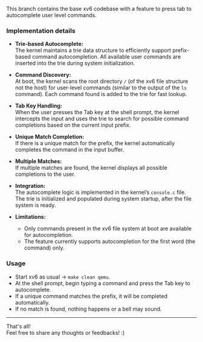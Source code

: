 This branch contains the base xv6 codebase with a feature to press tab to autocomplete user level commands.

### Implementation details

- **Trie-based Autocomplete:**  
  The kernel maintains a trie data structure to efficiently support prefix-based command autocompletion. All available user commands are inserted into the trie during system initialization.

- **Command Discovery:**  
  At boot, the kernel scans the root directory `/` (of the xv6 file structure not the host) for user-level commands (similar to the output of the `ls` command). Each command found is added to the trie for fast lookup.

- **Tab Key Handling:**  
  When the user presses the Tab key at the shell prompt, the kernel intercepts the input and uses the trie to search for possible command completions based on the current input prefix.

- **Unique Match Completion:**  
  If there is a unique match for the prefix, the kernel automatically completes the command in the input buffer.

- **Multiple Matches:**  
  If multiple matches are found, the kernel displays all possible completions to the user.

- **Integration:**  
  The autocomplete logic is implemented in the kernel’s `console.c` file. The trie is initialized and populated during system startup, after the file system is ready.

- **Limitations:**  
  - Only commands present in the xv6 file system at boot are available for autocompletion.
  - The feature currently supports autocompletion for the first word (the command) only.

### Usage

- Start xv6 as usual -> `make clean qemu`.
- At the shell prompt, begin typing a command and press the Tab key to autocomplete.
- If a unique command matches the prefix, it will be completed automatically.
- If no match is found, nothing happens or a bell may sound.

---

That's all! <br>
Feel free to share any thoughts or feedbacks! :)